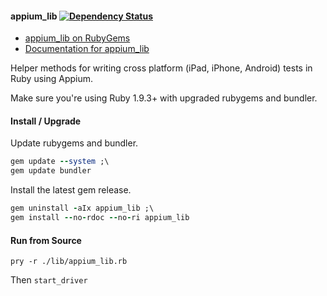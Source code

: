 #### appium_lib [![Dependency Status](https://gemnasium.com/appium/ruby_lib.png)](https://gemnasium.com/appium/ruby_lib)

- [appium_lib on RubyGems](https://rubygems.org/gems/appium_lib)
- [Documentation for appium_lib](http://www.rubydoc.info/github/appium/ruby_lib/master/frames)

Helper methods for writing cross platform (iPad, iPhone, Android) tests in Ruby using Appium.

Make sure you're using Ruby 1.9.3+ with upgraded rubygems and bundler.

#### Install / Upgrade

Update rubygems and bundler.

```ruby
gem update --system ;\
gem update bundler
```

Install the latest gem release.

```ruby
gem uninstall -aIx appium_lib ;\
gem install --no-rdoc --no-ri appium_lib
```

#### Run from Source

`pry -r ./lib/appium_lib.rb`

Then `start_driver`

